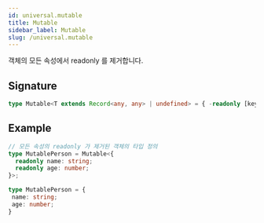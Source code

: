 ```yaml
---
id: universal.mutable
title: Mutable
sidebar_label: Mutable
slug: /universal.mutable
---
```






객체의 모든 속성에서 readonly 를 제거합니다.

## Signature

```typescript
type Mutable<T extends Record<any, any> | undefined> = { -readonly [key in keyof T]: T[key] };
```

## Example


```typescript
// 모든 속성의 readonly 가 제거된 객체의 타입 정의
type MutablePerson = Mutable<{
  readonly name: string;
  readonly age: number;
}>;

type MutablePerson = {
 name: string;
 age: number;
}
```

